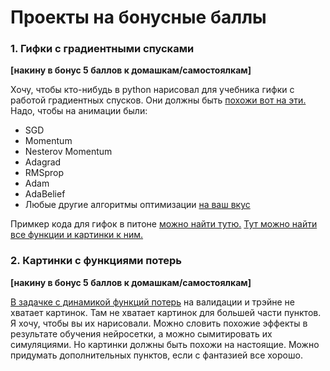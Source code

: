 # Проекты на бонусные баллы

### 1. Гифки с градиентными спусками

**[накину в бонус 5 баллов к домашкам/самостоялкам]**

Хочу, чтобы кто-нибудь в python нарисовал для учебника гифки с работой градиентных спусков. Они должны быть [похожи вот на эти.](https://fulyankin.github.io/deep_learning_masha_book/problem_set_02_gradient/problem_01.html) 
Надо, чтобы на анимации были: 
  - SGD
  - Momentum
  - Nesterov Momentum
  - Adagrad
  - RMSprop
  - Adam
  - AdaBelief
  - Любые другие алгоритмы оптимизации [на ваш вкус](https://www.ruder.io/optimizing-gradient-descent/#otherrecentoptimizers)

Примкер кода для гифок в питоне [можно найти тутю.](https://github.com/hse-econ-data-science/andan_2023/blob/main/sem04_CLT%26LLN/gif_creator.ipynb) 
[Тут можно найти все функции и картинки к ним.](http://louistiao.me/notes/visualizing-and-animating-optimization-algorithms-with-matplotlib/)


### 2. Картинки с функциями потерь 

**[накину в бонус 5 баллов к домашкам/самостоялкам]**

[В задачке с динамикой функций потерь](https://fulyankin.github.io/deep_learning_masha_book/problem_set_04_logloss/problem_07.html) на валидации и трэйне не хватает картинок. 
Там не хватает картинок для большей части пунктов. Я хочу, чтобы вы их нарисовали. Можно словить похожие эффекты в результате обучения нейросетки, а можно сымитировать их симуляциями. Но картинки должны быть похожи на настоящие. Можно придумать дополнительных пунктов, если с фантазией все хорошо.




